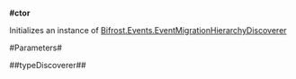 **#ctor**

Initializes an instance of [Bifrost.Events.EventMigrationHierarchyDiscoverer](Bifrost.Events.EventMigrationHierarchyDiscoverer)

#Parameters#


##typeDiscoverer##

